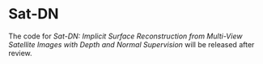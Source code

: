 # Sat-DN

The code for *Sat-DN: Implicit Surface Reconstruction from Multi-View Satellite Images with Depth and Normal Supervision* will be released after review.
